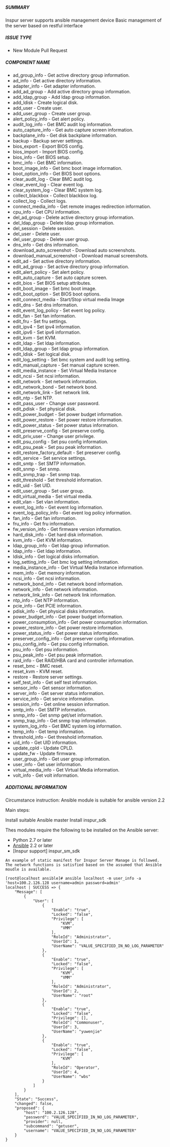 ##### SUMMARY
<!--- Describe the change below, including rationale and design decisions -->
Inspur server supports ansible management device
Basic management of the server based on restful interface
<!--- HINT: Include "Fixes #nnn" if you are fixing an existing issue -->

##### ISSUE TYPE
<!--- Pick one below and delete the rest -->
- New Module Pull Request

##### COMPONENT NAME
<!--- Write the short name of the module, plugin, task or feature below -->
- ad_group_info - Get active directory group information.
- ad_info - Get active directory information.
- adapter_info - Get adapter information.
- add_ad_group - Add active directory group information.
- add_ldap_group - Add ldap group information.
- add_ldisk - Create logical disk.
- add_user - Create user.
- add_user_group - Create user group.
- alert_policy_info - Get alert policy.
- audit_log_info - Get BMC audit log information.
- auto_capture_info - Get auto capture screen information.
- backplane_info - Get disk backplane information.
- backup - Backup server settings.
- bios_export - Export BIOS config.
- bios_import - Import BIOS config.
- bios_info - Get BIOS setup.
- bmc_info - Get BMC information.
- boot_image_info - Get bmc boot image information.
- boot_option_info - Get BIOS boot options.
- clear_audit_log - Clear BMC audit log.
- clear_event_log - Clear event log.
- clear_system_log - Clear BMC system log.
- collect_blackbox - Collect blackbox log.
- collect_log - Collect logs.
- connect_media_info - Get remote images redirection information.
- cpu_info - Get CPU information.
- del_ad_group - Delete active directory group information.
- del_ldap_group - Delete ldap group information.
- del_session - Delete session.
- del_user - Delete user.
- del_user_group - Delete user group.
- dns_info - Get dns information.
- download_auto_screenshot - Download auto screenshots.
- download_manual_screenshot - Download manual screenshots.
- edit_ad - Set active directory information.
- edit_ad_group - Set active directory group information.
- edit_alert_policy - Set alert policy.
- edit_auto_capture - Set auto capture screen.
- edit_bios - Set BIOS setup attributes.
- edit_boot_image - Set bmc boot image.
- edit_boot_option - Set BIOS boot options.
- edit_connect_media - Start/Stop virtual media Image
- edit_dns - Set dns information.
- edit_event_log_policy - Set event log policy.
- edit_fan - Set fan information.
- edit_fru - Set fru settings.
- edit_ipv4 - Set ipv4 information.
- edit_ipv6 - Set ipv6 information.
- edit_kvm - Set KVM.
- edit_ldap - Set ldap information.
- edit_ldap_group - Set ldap group information.
- edit_ldisk - Set logical disk.
- edit_log_setting - Set bmc system and audit log setting.
- edit_manual_capture - Set manual capture screen.
- edit_media_instance - Set Virtual Media Instance
- edit_ncsi - Set ncsi information.
- edit_network - Set network information.
- edit_network_bond - Set network bond.
- edit_network_link - Set network link.
- edit_ntp - Set NTP.
- edit_pass_user - Change user password.
- edit_pdisk - Set physical disk.
- edit_power_budget - Set power budget information.
- edit_power_restore - Set power restore information.
- edit_power_status - Set power status information.
- edit_preserve_config - Set preserve config.
- edit_priv_user - Change user privilege.
- edit_psu_config - Set psu config information.
- edit_psu_peak - Set psu peak information.
- edit_restore_factory_default - Set preserver config.
- edit_service - Set service settings.
- edit_smtp - Set SMTP information.
- edit_snmp - Set snmp.
- edit_snmp_trap - Set snmp trap.
- edit_threshold - Set threshold information.
- edit_uid - Set UID.
- edit_user_group - Set user group.
- edit_virtual_media - Set virtual media.
- edit_vlan - Set vlan information.
- event_log_info - Get event log information.
- event_log_policy_info - Get event log policy information.
- fan_info - Get fan information.
- fru_info - Get fru information.
- fw_version_info - Get firmware version information.
- hard_disk_info - Get hard disk information.
- kvm_info - Get KVM information.
- ldap_group_info - Get ldap group information.
- ldap_info - Get ldap information.
- ldisk_info - Get logical disks information.
- log_setting_info - Get bmc log setting information.
- media_instance_info - Get Virtual Media Instance information.
- mem_info - Get memory information.
- ncsi_info - Get ncsi information.
- network_bond_info - Get network bond information.
- network_info - Get network information.
- network_link_info - Get network link information.
- ntp_info - Get NTP information.
- pcie_info - Get PCIE information.
- pdisk_info - Get physical disks information.
- power_budget_info - Get power budget information.
- power_consumption_info - Get power consumption information.
- power_restore_info - Get power restore information.
- power_status_info - Get power status information.
- preserver_config_info - Get preserver config information.
- psu_config_info - Get psu config information.
- psu_info - Get psu information.
- psu_peak_info - Get psu peak information.
- raid_info - Get RAID/HBA card and controller information.
- reset_bmc - BMC reset.
- reset_kvm - KVM reset.
- restore - Restore server settings.
- self_test_info - Get self test information.
- sensor_info - Get sensor information.
- server_info - Get server status information.
- service_info - Get service information.
- session_info - Get online session information.
- smtp_info - Get SMTP information.
- snmp_info - Get snmp get/set information.
- snmp_trap_info - Get snmp trap information.
- system_log_info - Get BMC system log information.
- temp_info - Get temp information.
- threshold_info - Get threshold information.
- uid_info - Get UID information.
- update_cpld - Update CPLD.
- update_fw - Update firmware.
- user_group_info - Get user group information.
- user_info - Get user information.
- virtual_media_info - Get Virtual Media information.
- volt_info - Get volt information.
##### ADDITIONAL INFORMATION
<!--- Include additional information to help people understand the change here -->
Circumstance instruction:
Ansible module is suitable for ansible version 2.2

Main steps:

Install suitable Ansible master
Install inspur_sdk 
<!--- A step-by-step reproduction of the problem is helpful if there is no related issue -->
Thes modules require the following to be installed on the Ansible server:

* Python 2.7 or later
* [Ansible](http://www.ansible.com) 2.2 or later
* [Inspur support] inspur_sm_sdk
<!--- Paste verbatim command output below, e.g. before and after your change -->
```paste below
An example of static manifest for Inspur Server Manage is followed. The network functions is satisfied based on the assumed that Ansible moudle is available.

[root@localhost ansible]# ansible localhost -m user_info -a 'host=100.2.126.128 username=admin password=admin'
localhost | SUCCESS => {
    "Message": [
        {
            "User": [
                {
                    "Enable": "true", 
                    "Locked": "false", 
                    "Privilege": [
                        "KVM", 
                        "VMM"
                    ], 
                    "RoleId": "Administrator", 
                    "UserId": 1, 
                    "UserName": "VALUE_SPECIFIED_IN_NO_LOG_PARAMETER"
                }, 
                {
                    "Enable": "true", 
                    "Locked": "false", 
                    "Privilege": [
                        "KVM", 
                        "VMM"
                    ], 
                    "RoleId": "Administrator", 
                    "UserId": 2, 
                    "UserName": "root"
                }, 
                {
                    "Enable": "true", 
                    "Locked": "false", 
                    "Privilege": [], 
                    "RoleId": "Commonuser", 
                    "UserId": 3, 
                    "UserName": "yuwenjie"
                }, 
                {
                    "Enable": "true", 
                    "Locked": "false", 
                    "Privilege": [
                        "KVM"
                    ], 
                    "RoleId": "Operator", 
                    "UserId": 4, 
                    "UserName": "wbs"
                }
            ]
        }
    ], 
    "State": "Success", 
    "changed": false, 
    "proposed": {
        "host": "100.2.126.128", 
        "password": "VALUE_SPECIFIED_IN_NO_LOG_PARAMETER", 
        "provider": null, 
        "subcommand": "getuser", 
        "username": "VALUE_SPECIFIED_IN_NO_LOG_PARAMETER"
    }
}


```
